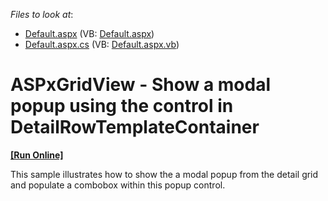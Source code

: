 <!-- default file list -->
*Files to look at*:

* [Default.aspx](./CS/DetailPopup/Default.aspx) (VB: [Default.aspx](./VB/DetailPopup/Default.aspx))
* [Default.aspx.cs](./CS/DetailPopup/Default.aspx.cs) (VB: [Default.aspx.vb](./VB/DetailPopup/Default.aspx.vb))
<!-- default file list end -->
# ASPxGridView - Show a modal popup using the control in DetailRowTemplateContainer
<!-- run online -->
**[[Run Online]](https://codecentral.devexpress.com/e1067/)**
<!-- run online end -->


<p>This sample illustrates how to show the a modal popup from the detail grid and populate a combobox within this popup control.</p>

<br/>


